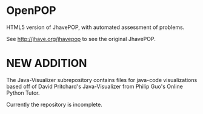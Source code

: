 OpenPOP
=======

HTML5 version of JhavePOP, with automated assessment of problems.

See http://jhave.org/jhavepop to see the original JhavePOP.

NEW ADDITION
============

The Java-Visualizer subrepository contains files for java-code visualizations based off of David Pritchard's Java-Visualizer from Philip Guo's Online Python Tutor. 

Currently the repository is incomplete. 

